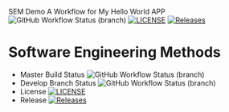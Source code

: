 SEM Demo
A Workflow for My Hello World APP
![GitHub Workflow Status (branch)](https://img.shields.io/github/actions/workflow/status/BobbyWal78/sem/main.yml?branch=master)
[![LICENSE](https://img.shields.io/github/license/BobbyWal78/sem.svg?style=flat-square)](https://github.com/<BobbyWal78/sem/blob/master/LICENSE)
[![Releases](https://img.shields.io/github/release/BobbyWal78/sem/all.svg?style=flat-square)](https://github.com/BobbyWal78/sem/releases)
# Software Engineering Methods
* Master Build Status ![GitHub Workflow Status (branch)](https://img.shields.io/github/actions/workflow/status/BobbyWal78/sem/main.yml?branch=master)
* Develop Branch Status ![GitHub Workflow Status (branch)](https://img.shields.io/github/actions/workflow/status/BobbyWal78/sem/main.yml?branch=develop)
* License [![LICENSE](https://img.shields.io/github/license/BobbyWal78/sem.svg?style=flat-square)](https://github.com/BobbyWal78/sem/blob/master/LICENSE)
* Release [![Releases](https://img.shields.io/github/release/BobbyWal78/sem/all.svg?style=flat-square)](https://github.com/BobbyWal78/sem/releases)
